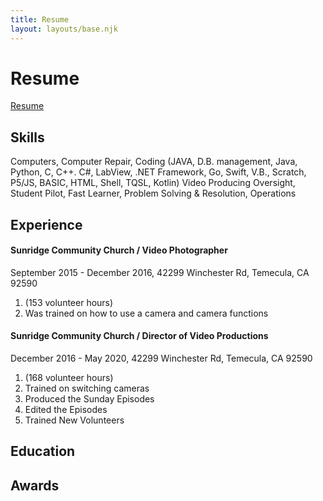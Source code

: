 ```yaml
---
title: Resume
layout: layouts/base.njk
---
```


# Resume

[Resume](https://docs.google.com/document/d/1SKWKPxfC4K6ohF2HlgjOrrpTSaRmjUtgnLAEfimQFOs/edit?usp=sharing)

## Skills

Computers, Computer Repair, Coding (JAVA, D.B. management, Java, Python, C, C++. C#, LabView, .NET Framework, Go, Swift, V.B., Scratch, P5/JS, BASIC, HTML, Shell, TQSL, Kotlin) Video Producing Oversight, Student Pilot, Fast Learner, Problem Solving & Resolution, Operations


## Experience

#### Sunridge Community Church / Video Photographer

September  2015 - December 2016,  42299 Winchester Rd, Temecula, CA 92590
1. (153 volunteer hours) 
2. Was trained on how to use a camera and camera functions

#### Sunridge Community Church / Director of Video Productions

December  2016 - May 2020,  42299 Winchester Rd, Temecula, CA 92590
1. (168 volunteer hours) 
2. Trained on switching cameras
3. Produced the Sunday Episodes
4. Edited the Episodes
5. Trained New Volunteers


## Education



## Awards

